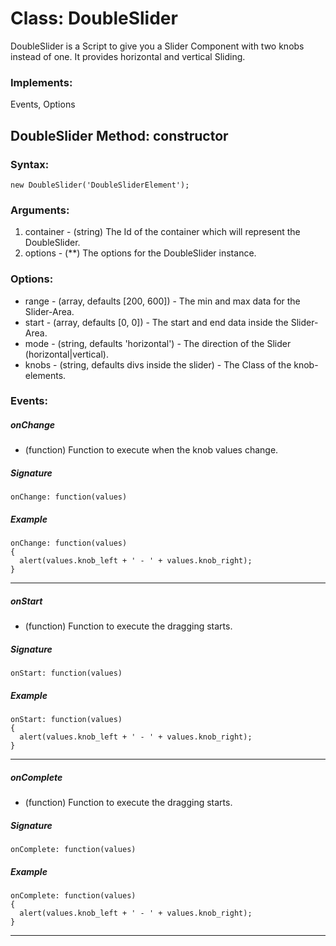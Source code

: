 Class: DoubleSlider
=========

DoubleSlider is a Script to give you a Slider Component with two knobs instead of one. It provides horizontal and vertical Sliding.

### Implements:
Events, Options

## DoubleSlider Method: constructor

### Syntax:
    new DoubleSlider('DoubleSliderElement');

### Arguments:
1. container - (string) The Id of the container which will represent the DoubleSlider.
2. options - (**) The options for the DoubleSlider instance.

### Options:
- range - (array, defaults [200, 600]) - The min and max data for the Slider-Area.
- start - (array, defaults [0, 0]) - The start and end data inside the Slider-Area.
- mode - (string, defaults 'horizontal') - The direction of the Slider (horizontal|vertical).
- knobs - (string, defaults divs inside the slider) - The Class of the knob-elements.

### Events:
##### onChange
- (function) Function to execute when the knob values change.
##### Signature
    onChange: function(values)
##### Example
    onChange: function(values)
    {
      alert(values.knob_left + ' - ' + values.knob_right);
    }

--------------------------------------
##### onStart
- (function) Function to execute the dragging starts.
##### Signature
    onStart: function(values)
##### Example
    onStart: function(values)
    {
      alert(values.knob_left + ' - ' + values.knob_right);
    }

--------------------------------------

##### onComplete
- (function) Function to execute the dragging starts.
##### Signature
    onComplete: function(values)
##### Example
    onComplete: function(values)
    {
      alert(values.knob_left + ' - ' + values.knob_right);
    }

--------------------------------------